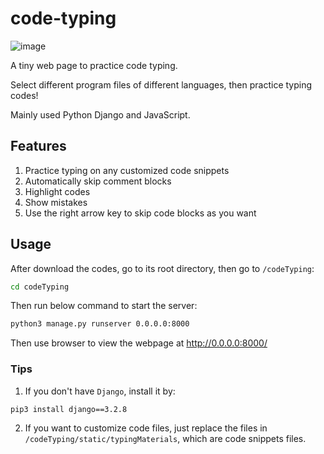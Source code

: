 # code-typing

![image](https://user-images.githubusercontent.com/39082096/149967763-a9bb56c5-6411-4d86-90d3-f1e22845e2a8.png)

A tiny web page to practice code typing.

Select different program files of different languages, then practice typing codes!

Mainly used Python Django and JavaScript. 

## Features

1. Practice typing on any customized code snippets
2. Automatically skip comment blocks
3. Highlight codes
4. Show mistakes
5. Use the right arrow key to skip code blocks as you want

## Usage

After download the codes, go to its root directory, then go to `/codeTyping`:

```sh
cd codeTyping
```

Then run below command to start the server:

```sh
python3 manage.py runserver 0.0.0.0:8000
```

Then use browser to view the webpage at http://0.0.0.0:8000/

### Tips

1. If you don't have `Django`, install it by:

```sh
pip3 install django==3.2.8
```

2. If you want to customize code files, just replace the files in `/codeTyping/static/typingMaterials`, which are code snippets files.
